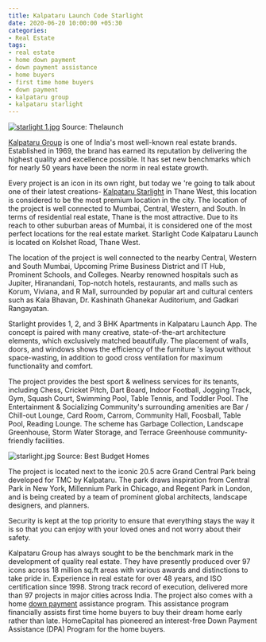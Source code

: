 ```yaml
---
title: Kalpataru Launch Code Starlight
date: 2020-06-20 10:00:00 +05:30
categories:
- Real Estate
tags:
- real estate
- home down payment
- down payment assistance
- home buyers
- first time home buyers
- down payment
- kalpataru group
- kalpataru starlight
---
```


[![starlight 1.jpg](/uploads/starlight%201.jpg)](https://homecapital.in/project/76/starlight)
Source: Thelaunch

[Kalpataru Group](https://homecapital.in/offering/developers/kalpataru-group) is one of India's most well-known real estate brands. Established in 1969, the brand has earned its reputation by delivering the highest quality and excellence possible. It has set new benchmarks which for nearly 50 years have been the norm in real estate growth.

Every project is an icon in its own right, but today we 're going to talk about one of their latest creations- [Kalpataru Starlight](https://homecapital.in/project/76/starlight) in Thane West, this location is considered to be the most premium location in the city. The location of the project is well connected to Mumbai, Central, Western, and South. In terms of residential real estate, Thane is the most attractive. Due to its reach to other suburban areas of Mumbai, it is considered one of the most perfect locations for the real estate market. Starlight Code Kalpataru Launch is located on Kolshet Road, Thane West.

The location of the project is well connected to the nearby Central, Western and South Mumbai, Upcoming Prime Business District and IT Hub, Prominent Schools, and Colleges. Nearby renowned hospitals such as Jupiter, Hiranandani, Top-notch hotels, restaurants, and malls such as Korum, Viviana, and R Mall, surrounded by popular art and cultural centers such as Kala Bhavan, Dr. Kashinath Ghanekar Auditorium, and Gadkari Rangayatan.

Starlight provides 1, 2, and 3 BHK Apartments in Kalpataru Launch App. The concept is paired with many creative, state-of-the-art architecture elements, which exclusively matched beautifully. The placement of walls, doors, and windows shows the efficiency of the furniture 's layout without space-wasting, in addition to good cross ventilation for maximum functionality and comfort.

The project provides the best sport & wellness services for its tenants, including Chess, Cricket Pitch, Dart Board, Indoor Football, Jogging Track, Gym, Squash Court, Swimming Pool, Table Tennis, and Toddler Pool. The Entertainment & Socializing Community's surrounding amenities are Bar / Chill-out Lounge, Card Room, Carrom, Community Hall, Foosball, Table Pool, Reading Lounge. The scheme has Garbage Collection, Landscape Greenhouse, Storm Water Storage, and Terrace Greenhouse community-friendly facilities.

![starlight.jpg](/uploads/starlight.jpg)
Source: Best Budget Homes

The project is located next to the iconic 20.5 acre Grand Central Park being developed for TMC by Kalpataru. The park draws inspiration from Central Park in New York, Millennium Park in Chicago, and Regent Park in London, and is being created by a team of prominent global architects, landscape designers, and planners.

Security is kept at the top priority to ensure that everything stays the way it is so that you can enjoy with your loved ones and not worry about their safety. 

Kalpataru Group has always sought to be the benchmark mark in the development of quality real estate. They have presently produced over 97 icons across 18 million sq.ft areas with various awards and distinctions to take pride in. Experience in real estate for over 48 years, and ISO certification since 1998. Strong track record of execution, delivered more than 97 projects in major cities across India.  The project also comes with a home [down payment](https://homecapital.in/program) assistance program. This assistance program financially assists first time home buyers to buy their dream home early rather than late. HomeCapital has pioneered an interest-free Down Payment Assistance (DPA) Program for the home buyers.
